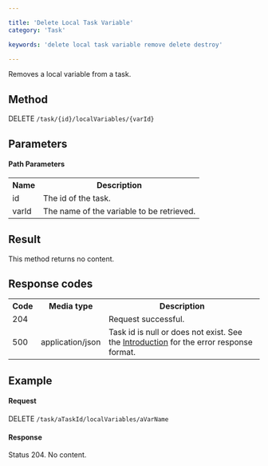 ```yaml
---

title: 'Delete Local Task Variable'
category: 'Task'

keywords: 'delete local task variable remove delete destroy'

---
```



Removes a local variable from a task.


Method
------

DELETE `/task/{id}/localVariables/{varId}`


Parameters
----------

#### Path Parameters

<table class="table table-striped">
  <tr>
    <th>Name</th>
    <th>Description</th>
  </tr>
  <tr>
    <td>id</td>
    <td>The id of the task.</td>
  </tr>
  <tr>
    <td>varId</td>
    <td>The name of the variable to be retrieved.</td>
  </tr>
</table>


Result
------

This method returns no content.


Response codes
--------------

<table class="table table-striped">
  <tr>
    <th>Code</th>
    <th>Media type</th>
    <th>Description</th>
  </tr>
  <tr>
    <td>204</td>
    <td></td>
    <td>Request successful.</td>
  </tr>
  <tr>
    <td>500</td>
    <td>application/json</td>
    <td>Task id is null or does not exist. See the <a href="ref:#overview-introduction">Introduction</a> for the error response format.</td>
  </tr>
</table>


Example
-------

#### Request

DELETE `/task/aTaskId/localVariables/aVarName`

#### Response

Status 204. No content.
